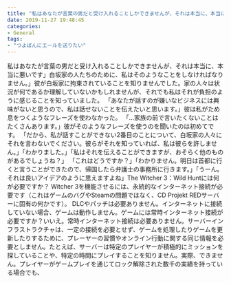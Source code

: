 ```yaml
---
title: "私はあなたが言葉の男だと受け入れることしかできませんが、それは本当に、本当に悪いです」白坂家の人たちのために、私はそのようなことをしなければなりません。"
date: 2019-11-27 19:48:45
categories:
- General
tags:
- "つよぽんにエールを送りたい"
---
```


私はあなたが言葉の男だと受け入れることしかできませんが、それは本当に、本当に悪いです」白坂家の人たちのために、私はそのようなことをしなければなりません。」彼が白坂家に拘束されていることを知りませんでした。家の人々は状況が何であるか理解していないかもしれませんが、それでも私はそれが負担のように感じることを知っていました。 「あなたが話すのが嫌いなビジネスには興味がないと思うので、私は話せないことを伝えたいと思います。」彼は私がため息をつくようなフレーズを使わなかった。 「…家族の前で言いたくないことはたくさんあります。」彼がそのようなフレーズを使うのを聞いたのは初めてです。 「だから、私が話すことができない2番目のことについて、白坂家の人々にそれを言わないでください。彼らがそれを知っていれば、私は彼らを許しません。」「わかりました。」「私はそれを伝えることができますが、おそらく他のものがあるでしょうね？」 「これはどうですか？」「わかりません。明日は首都に行くと言うことができたので、帰国したら弁護士の事務所に行きます。」「うーん。それは良いアイデアのように思えますよね」The Witcher 3：Wild Huntには何が必要ですか？ Witcher 3を機能させるには、永続的なインターネット接続が必要です（これはゲームのバグやSteamの問題ではなく、CD Projekt REDサーバーに固有の何かです）。 DLCやパッチは必要ありません。インターネットに接続していない場合、ゲームは動作しません。ゲームには常時インターネット接続が必要ですか？いいえ。常時インターネット接続は必要ありません。サーバーインフラストラクチャは、一定の接続を必要とせず、ゲームを処理したりゲームを更新したりするために、プレーヤーの習慣やオンライン行動に関する同じ情報を必要としません。たとえば、サーバーは特定のプレイヤーが積極的にミッションを探していることや、特定の時間にプレイすることを知りません。実際、できません。プレイヤーがゲームプレイを通じてロック解除された数千の実績を持っている場合でも、
